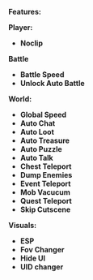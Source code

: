 **Features:**

**Player:**
- **Noclip**

**Battle**
- **Battle Speed**
- **Unlock Auto Battle**
  
**World:**
- **Global Speed**
- **Auto Chat**
- **Auto Loot**
- **Auto Treasure**
- **Auto Puzzle**
- **Auto Talk**
- **Chest Teleport**
- **Dump Enemies**
- **Event Teleport**
- **Mob Vacucum**
- **Quest Teleport**
- **Skip Cutscene**

**Visuals:**
- **ESP**
- **Fov Changer**
- **Hide UI**
- **UID changer**
  
